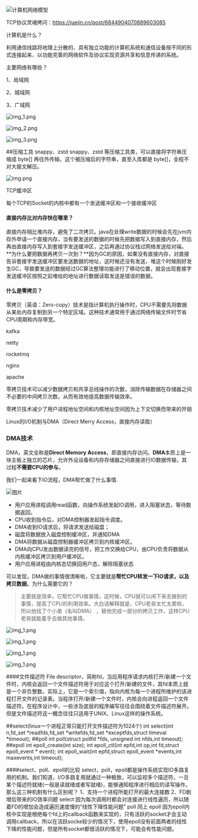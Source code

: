 ![计算机网络模型](https://p1-jj.byteimg.com/tos-cn-i-t2oaga2asx/gold-user-assets/2020/7/30/1739d1d409e3174b~tplv-t2oaga2asx-zoom-in-crop-mark:1304:0:0:0.awebp)



TCP协议灵魂拷问：https://juejin.cn/post/6844904070889603085



计算机是什么？

利用通信线路将地理上分散的、具有独立功能的计算机系统和通信设备按不同的形式连接起来、以功能完善的网络软件及协议实现资源共享和信息传递的系统。

主要网络有哪些？

1、局域网

2、城域网

3、广域网


![img_1.png](noteImg/img_1.png)


![img_2.png](noteImg/img_2.png)

![img_3.png](img_3.png)

##压缩工具
snappy、zstd
snappy、zstd 等压缩工具类，可以直接将字符串压缩成 byte[] 再往外传输，这个被压缩后的字符串，直至入库都是 byte[]，全程不对大报文解压。


![img.png](noteImg/img11.png)





TCP缓冲区

每个TCP的Socket的内核中都有一个发送缓冲区和一个接收缓冲区



#### 直接内存比对内存快在哪里？

直接内存相比堆内存，避免了二次拷贝。java在处理write数据的时候会先在jvm内存外申请一个直接内存，当有要发送的数据的时候先把数据写入到直接内存，然后再由直接内存写入到套接字发送缓冲区，之后再通过协议栈过网络发送给对端。**为什么要把数据再拷贝一次到？**因为GC的原因，如果没有直接内存，对直接告诉套接字发送缓冲区要发送数据的地址，这时候还没有发送，堆这个时候刚好发生GC，导致要发送的数据经过GC算法整理功能进行了移动位置，就会出现套接字发送缓冲区按照之前堆给的地址进行数据读取发送是错误的数据。



#### 什么是零拷贝？

零拷贝（英语：Zero-copy）技术是指计算机执行操作时，CPU不需要先将数据从某处内存复制到另一个特定区域。这种技术通常用于通过网络传输文件时节省CPU周期和内存带宽。

kafka

netty

rocketmq

nginx

apache

零拷贝技术可以减少数据拷贝和共享总线操作的次数，消除传输数据在存储器之间不必要的中间拷贝次数，从而有效地提高数据传输效率。

零拷贝技术减少了用户进程地址空间和内核地址空间因为上下文切换而带来的开销

Linux的I/O机制与DMA（Direct Merry Access，直接内存读取）

### DMA技术

DMA，英文全称是**Direct Memory Access**，即直接内存访问。**DMA**本质上是一块主板上独立的芯片，允许外设设备和内存存储器之间直接进行IO数据传输，其过程**不需要CPU的参与**。

我们一起来看下IO流程，DMA帮忙做了什么事情.

![图片](https://mmbiz.qpic.cn/mmbiz_png/PoF8jo1Pmpz58G4cfxZPyw8z2FARXj6oCM6k6klXcDfnR5MQtAIWgPOt85gPq8t2XmQtiaA0y5I2Sth670xHggg/640?wx_fmt=png&tp=webp&wxfrom=5&wx_lazy=1&wx_co=1)

- 用户应用进程调用read函数，向操作系统发起IO调用，进入阻塞状态，等待数据返回。
- CPU收到指令后，对DMA控制器发起指令调度。
- DMA收到IO请求后，将请求发送给磁盘；
- 磁盘将数据放入磁盘控制缓冲区，并通知DMA
- DMA将数据从磁盘控制器缓冲区拷贝到内核缓冲区。
- DMA向CPU发出数据读完的信号，把工作交换给CPU，由CPU负责将数据从内核缓冲区拷贝到用户缓冲区。
- 用户应用进程由内核态切换回用户态，解除阻塞状态

可以发现，DMA做的事情很清晰啦，它主要就是**帮忙CPU转发一下IO请求，以及拷贝数据**。为什么需要它的？

> 主要就是效率，它帮忙CPU做事情，这时候，CPU就可以闲下来去做别的事情，提高了CPU的利用效率。大白话解释就是，CPU老哥太忙太累啦，所以他找了个小弟（名叫DMA） ，替他完成一部分的拷贝工作，这样CPU老哥就能着手去做其他事情。


![img_1.png](noteImg/img202205052044.png)

![img_1.png](noteImg/img202205052052.png)

![img_1.png](noteImg/img202205052053.png)

![img_1.png](noteImg/img202205052058.png)


####文件描述符
File descriptor，简称fd，当应用程序请求内核打开/新建一个文件时，内核会返回一个文件描述符用于对应这个打开/新建的文件，其fd本质上就是一个非负整数。实际上，它是一个索引值，指向内核为每一个进程所维护的该进程打开文件的记录表。当程序打开/新建一个文件时，内核会向进程返回一个文件描述符。在程序设计中，一些涉及底层的程序编写往往会围绕着文件描述符展开。但是文件描述符这一概念往往只适用于UNIX、Linux这样的操作系统。




##select(linux一个进程正常只能打开文件描述符为1024个)
int select(int n,fd_set *readfds,fd_set *writefds,fd_set *exceptfds,struct timeval *timeout);
##poll
int poll(struct pollfd *fds, unsigned int nfds,int timeout);
##epoll
int epoll_create(int size);
int epoll_ctl(int epfd,int op,int fd,struct epoll_event * event);
int epoll_wait(int epfd,struct epoll_event *events,int maxevents,int timeout);


####select、poll、epoll的比较
select，poll，epoll都是操作系统实现IO多路复用的机制。我们知道，I/O多路复用就通过一种极致，可以监视多个描述符，一旦某个描述符就绪(一般是读就绪或者写就绪)，能够通知程序进行相应的读写操作。那么这三种机制有什么区别呢？
1、支持一个进程所能打开的最大连接数
2、FD剧增后带来的IO效率问题
select 因为每次调用时都会对连接进行线性遍历，所以随着FD的增加会造成遍历速度慢的“线性下降性能问题”
poll 同上
epoll 因为epoll内核中实现是根绝每个fd上的callback函数来实现的，只有活跃的socket才会主动调用callback，所以在活跃socke较少的情况下，使用epoll没有前面两者的线性下降的性能问题，但是所有socket都很活跃的情况下，可能会有性能问题。
